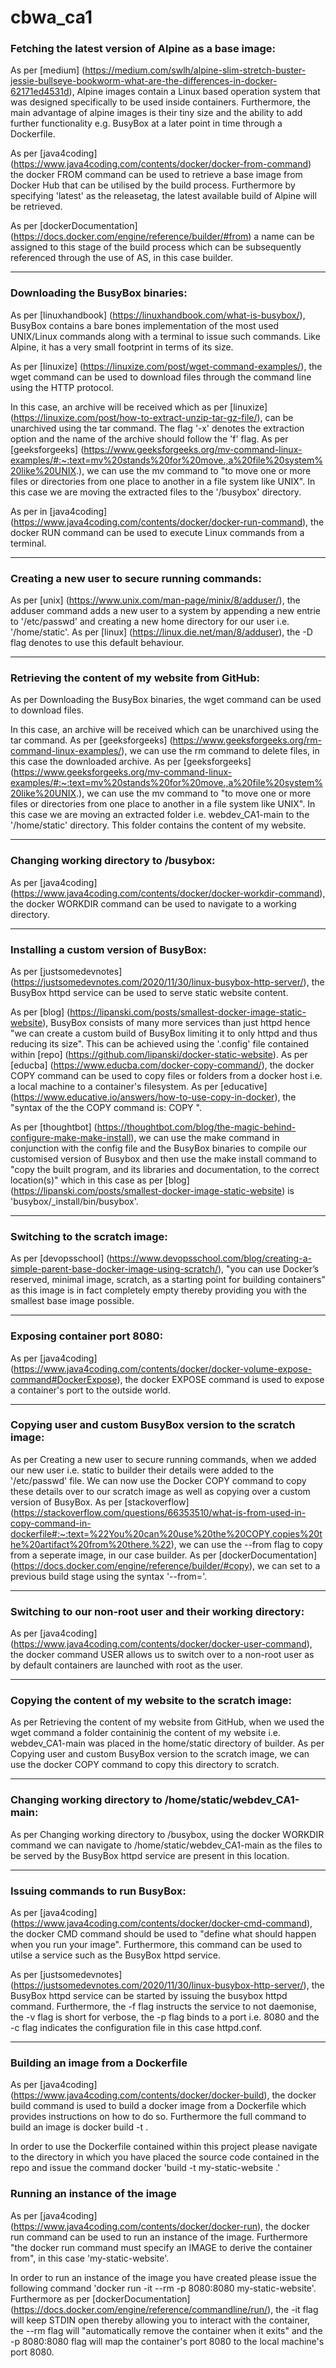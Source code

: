 # cbwa_ca1

### Fetching the latest version of Alpine as a base image: ###
As per [medium] (https://medium.com/swlh/alpine-slim-stretch-buster-jessie-bullseye-bookworm-what-are-the-differences-in-docker-62171ed4531d), Alpine images contain a Linux based operation system that was designed specifically to be used inside containers. Furthermore, the main advantage of alpine images is their tiny size and the ability to add further functionality e.g. BusyBox at a later point in time through a Dockerfile.

As per [java4coding] (https://www.java4coding.com/contents/docker/docker-from-command) the docker FROM command can be used to retrieve a base image from Docker Hub that can be utilised by the build process. Furthermore by specifying 'latest' as the releasetag, the latest available build of Alpine will be retrieved.

As per [dockerDocumentation] (https://docs.docker.com/engine/reference/builder/#from) a name can be assigned to this stage of the build process which can be subsequently referenced through the use of AS, in this case builder.

***
### Downloading the BusyBox binaries: ###
As per [linuxhandbook] (https://linuxhandbook.com/what-is-busybox/), BusyBox contains a bare bones implementation of the most used UNIX/Linux commands along with a terminal to issue such commands. Like Alpine, it has a very small footprint in terms of its size.

As per [linuxize] (https://linuxize.com/post/wget-command-examples/), the wget command can be used to download files through the command line using the HTTP protocol.

In this case, an archive will be received which as per [linuxize] (https://linuxize.com/post/how-to-extract-unzip-tar-gz-file/), can be unarchived using the tar command. The flag '-x' denotes the extraction option and the name of the archive should follow the 'f' flag. As per [geeksforgeeks] (https://www.geeksforgeeks.org/mv-command-linux-examples/#:~:text=mv%20stands%20for%20move.,a%20file%20system%20like%20UNIX.), we can use the mv command to "to move one or more files or directories from one place to another in a file system like UNIX". In this case we are moving the extracted files to the '/busybox' directory.

As per in [java4coding] (https://www.java4coding.com/contents/docker/docker-run-command), the docker RUN command can be used to execute Linux commands from a terminal.

***
### Creating a new user to secure running commands: ###
As per [unix] (https://www.unix.com/man-page/minix/8/adduser/), the adduser command adds a new user to a system by appending a new entrie to '/etc/passwd' and creating a new home directory for our user i.e. '/home/static'. As per [linux] (https://linux.die.net/man/8/adduser), the -D flag denotes to use this default behaviour.

***
### Retrieving the content of my website from GitHub: ###
As per Downloading the BusyBox binaries, the wget command can be used to download files.

In this case, an archive will be received which can be unarchived using the tar command. As per [geeksforgeeks] (https://www.geeksforgeeks.org/rm-command-linux-examples/), we can use the rm command to delete files, in this case the downloaded archive. As per [geeksforgeeks] (https://www.geeksforgeeks.org/mv-command-linux-examples/#:~:text=mv%20stands%20for%20move.,a%20file%20system%20like%20UNIX.), we can use the mv command to "to move one or more files or directories from one place to another in a file system like UNIX". In this case we are moving an extracted folder i.e. webdev_CA1-main to the '/home/static' directory. This folder contains the content of my website.

***
### Changing working directory to /busybox: ###
As per [java4coding] (https://www.java4coding.com/contents/docker/docker-workdir-command), the docker WORKDIR command can be used to navigate to a working directory.

***
### Installing a custom version of BusyBox: ###
As per [justsomedevnotes] (https://justsomedevnotes.com/2020/11/30/linux-busybox-http-server/), the BusyBox httpd service can be used to serve static website content.

As per [blog] (https://lipanski.com/posts/smallest-docker-image-static-website), BusyBox consists of many more services than just httpd hence "we can create a custom build of BusyBox limiting it to only httpd and thus reducing its size". This can be achieved using the '.config' file contained within [repo] (https://github.com/lipanski/docker-static-website). As per [educba] (https://www.educba.com/docker-copy-command/), the docker COPY command can be used to copy files or folders from a docker host i.e. a local machine to a container's filesystem. As per [educative] (https://www.educative.io/answers/how-to-use-copy-in-docker), the "syntax of the the COPY command is: COPY <src> <dest>".

As per [thoughtbot] (https://thoughtbot.com/blog/the-magic-behind-configure-make-make-install), we can use the make command in conjunction with the config file and the BusyBox binaries to compile our customised version of Busybox and then use the make install command to "copy the built program, and its libraries and documentation, to the correct location(s)" which in this case as per [blog] (https://lipanski.com/posts/smallest-docker-image-static-website) is 'busybox/_install/bin/busybox'.

***
### Switching to the scratch image: ###
As per [devopsschool] (https://www.devopsschool.com/blog/creating-a-simple-parent-base-docker-image-using-scratch/), "you can use Docker’s reserved, minimal image, scratch, as a starting point for building containers" as this image is in fact completely empty thereby providing you with the smallest base image possible.

***
### Exposing container port 8080: ###
As per [java4coding] (https://www.java4coding.com/contents/docker/docker-volume-expose-command#DockerExpose), the docker EXPOSE command is used to expose a container's port to the outside world.

***
### Copying user and custom BusyBox version to the scratch image: ###
As per Creating a new user to secure running commands, when we added our new user i.e. static to builder their details were added to the '/etc/passwd' file.  We can now use the Docker COPY command to copy these details over to our scratch image as well as copying over a custom version of BusyBox. As per [stackoverflow] (https://stackoverflow.com/questions/66353510/what-is-from-used-in-copy-command-in-dockerfile#:~:text=%22You%20can%20use%20the%20COPY,copies%20the%20artifact%20from%20there.%22), we can use the --from flag to copy from a seperate image, in our case builder. As per [dockerDocumentation] (https://docs.docker.com/engine/reference/builder/#copy), we can set <src> to a previous build stage using the syntax '--from=<name>'.

***
### Switching to our non-root user and their working directory: ###
As per [java4coding] (https://www.java4coding.com/contents/docker/docker-user-command), the docker command USER allows us to switch over to a non-root user as by default containers are launched with root as the user.

***
### Copying the content of my website to the scratch image: ###
As per Retrieving the content of my website from GitHub, when we used the wget command a folder containinig the content of my website i.e. webdev_CA1-main was placed in the home/static directory of builder. As per Copying user and custom BusyBox version to the scratch image, we can use the docker COPY command to copy this directory to scratch.

***
### Changing working directory to /home/static/webdev_CA1-main: ###
As per Changing working directory to /busybox, using the docker WORKDIR command we can navigate to /home/static/webdev_CA1-main as the files to be served by  the BusyBox httpd service are present in this location.

***
### Issuing commands to run BusyBox: ###
As per [java4coding] (https://www.java4coding.com/contents/docker/docker-cmd-command), the docker CMD command should be used to "define what should happen when you run your image".  Furthermore, this command can be used to utilse a service such as the BusyBox httpd service.

As per [justsomedevnotes] (https://justsomedevnotes.com/2020/11/30/linux-busybox-http-server/), the BusyBox httpd service can be started by issuing the busybox httpd command. Furthermore, the -f flag instructs the service to not daemonise, the -v flag is short for verbose, the -p flag binds to a port i.e. 8080 and the -c flag indicates the configuration file in this case httpd.conf.

***
### Building an image from a Dockerfile ###
As per [java4coding] (https://www.java4coding.com/contents/docker/docker-build), the docker build command is used to build a docker image from a Dockerfile which provides instructions on how to do so. Furthermore the full command to build an image is docker build -t <imagename> .

In order to use the Dockerfile contained within this project please navigate to the directory in which you have placed the source code contained in the repo and issue the command docker 'build -t my-static-website .'

### Running an instance of the image ###
As per [java4coding] (https://www.java4coding.com/contents/docker/docker-run), the docker run command can be used to run an instance of the image. Furthermore "the docker run command must specify an IMAGE to derive the container from", in this case 'my-static-website'.

In order to run an instance of the image you have created please issue the following command 'docker run -it --rm -p 8080:8080 my-static-website'. Furthermore as per  [dockerDocumentation] (https://docs.docker.com/engine/reference/commandline/run/), the -it flag will keep STDIN open thereby allowing you to interact with the container, the --rm flag will "automatically remove the container when it exits" and the -p 8080:8080 flag will map the container's port 8080 to the local machine's port 8080.

